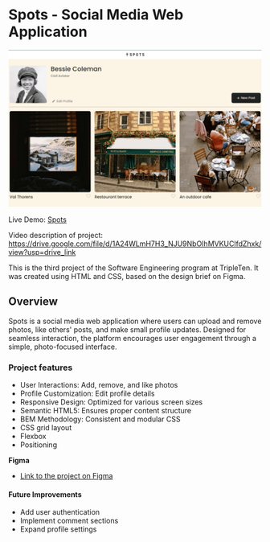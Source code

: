 # Spots - Social Media Web Application

![Screenshot of Application](./images/demo/SS_Spots.png)

Live Demo: [Spots](https://nosracsixela.github.io/se_project_spots/)

Video description of project: https://drive.google.com/file/d/1A24WLmH7H3_NJU9NbOIhMVKUClfdZhxk/view?usp=drive_link

This is the third project of the Software Engineering program at TripleTen. It was created using HTML and CSS, based on the design brief on Figma.

## Overview

Spots is a social media web application where users can upload and remove photos, like others' posts, and make small profile updates. Designed for seamless interaction, the platform encourages user engagement through a simple, photo-focused interface.

### Project features

- User Interactions: Add, remove, and like photos
- Profile Customization: Edit profile details
- Responsive Design: Optimized for various screen sizes
- Semantic HTML5: Ensures proper content structure
- BEM Methodology: Consistent and modular CSS
- CSS grid layout
- Flexbox
- Positioning

**Figma**

- [Link to the project on Figma](https://www.figma.com/file/BBNm2bC3lj8QQMHlnqRsga/Sprint-3-Project-%E2%80%94-Spots?type=design&node-id=2%3A60&mode=design&t=afgNFybdorZO6cQo-1)

#### Future Improvements

- Add user authentication
- Implement comment sections
- Expand profile settings
